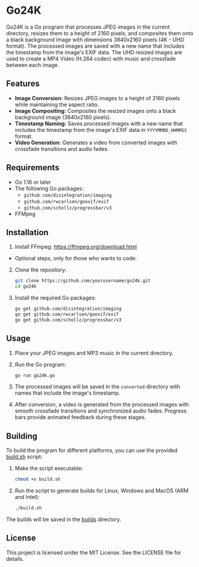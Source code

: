 # Go24K

Go24K is a Go program that processes JPEG images in the current directory, resizes them to a height of 2160 pixels, and composites them onto a black background image with dimensions 3840x2160 pixels (4K - UHD format). The processed images are saved with a new name that includes the timestamp from the image's EXIF data. The UHD resized images are used to create a MP4 Video (H.264 codec) with music and crossfade between each image.

## Features

- **Image Conversion:** Resizes JPEG images to a height of 2160 pixels while maintaining the aspect ratio.
- **Image Compositing:** Composites the resized images onto a black background image (3840x2160 pixels).
- **Timestamp Naming:** Saves processed images with a new name that includes the timestamp from the image's EXIF data in `YYYYMMDD_HHMMSS` format.
- **Video Generation:** Generates a video from converted images with crossfade transitions and audio fades.

## Requirements

- Go 1.16 or later
- The following Go packages:
  - `github.com/disintegration/imaging`
  - `github.com/rwcarlsen/goexif/exif`
  - `github.com/schollz/progressbar/v3`
- FFMpeg

## Installation

1. Install FFmpeg: https://ffmpeg.org/download.html

- Optional steps, only for those who wants to code:
2. Clone the repository:

    ```sh
    git clone https://github.com/yourusername/go24k.git
    cd go24k
    ```

2. Install the required Go packages:

    ```sh
    go get github.com/disintegration/imaging
    go get github.com/rwcarlsen/goexif/exif
    go get github.com/schollz/progressbar/v3
    ```

## Usage

1. Place your JPEG images and MP3 music in the current directory.
2. Run the Go program:

    ```sh
    go run go24k.go
    ```

3. The processed images will be saved in the `converted` directory with names that include the image's timestamp.
4. After conversion, a video is generated from the processed images with smooth crossfade transitions and synchronized audio fades. Progress bars provide animated feedback during these stages.

## Building

To build the program for different platforms, you can use the provided [build.sh](#) script:

1. Make the script executable:

    ```sh
    chmod +x build.sh
    ```

2. Run the script to generate builds for Linux, Windows and MacOS (ARM and Intel):

    ```sh
    ./build.sh
    ```

The builds will be saved in the [builds](./builds/) directory.

## License

This project is licensed under the MIT License. See the LICENSE file for details.